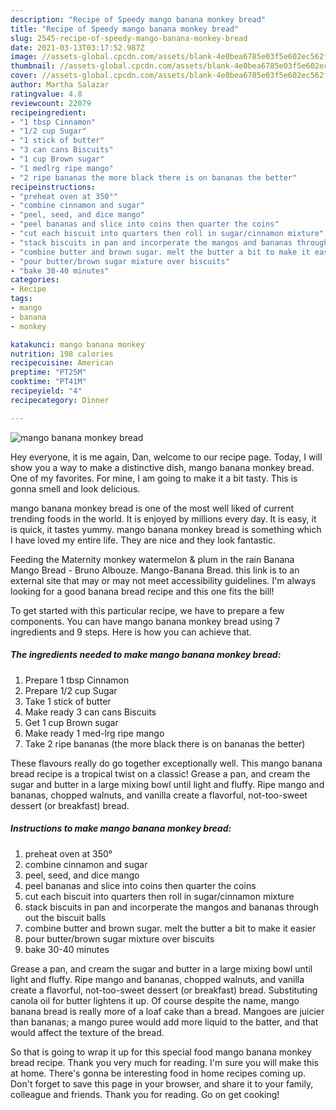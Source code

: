 ```yaml
---
description: "Recipe of Speedy mango banana monkey bread"
title: "Recipe of Speedy mango banana monkey bread"
slug: 2545-recipe-of-speedy-mango-banana-monkey-bread
date: 2021-03-13T03:17:52.987Z
image: //assets-global.cpcdn.com/assets/blank-4e0bea6785e03f5e602ec562f230caae08da540cada707380b4fe1bbebba43da.png
thumbnail: //assets-global.cpcdn.com/assets/blank-4e0bea6785e03f5e602ec562f230caae08da540cada707380b4fe1bbebba43da.png
cover: //assets-global.cpcdn.com/assets/blank-4e0bea6785e03f5e602ec562f230caae08da540cada707380b4fe1bbebba43da.png
author: Martha Salazar
ratingvalue: 4.8
reviewcount: 22079
recipeingredient:
- "1 tbsp Cinnamon"
- "1/2 cup Sugar"
- "1 stick of butter"
- "3 can cans Biscuits"
- "1 cup Brown sugar"
- "1 medlrg ripe mango"
- "2 ripe bananas the more black there is on bananas the better"
recipeinstructions:
- "preheat oven at 350°"
- "combine cinnamon and sugar"
- "peel, seed, and dice mango"
- "peel bananas and slice into coins then quarter the coins"
- "cut each biscuit into quarters then roll in sugar/cinnamon mixture"
- "stack biscuits in pan and incorperate the mangos and bananas through out the biscuit balls"
- "combine butter and brown sugar. melt the butter a bit to make it easier"
- "pour butter/brown sugar mixture over biscuits"
- "bake 30-40 minutes"
categories:
- Recipe
tags:
- mango
- banana
- monkey

katakunci: mango banana monkey 
nutrition: 198 calories
recipecuisine: American
preptime: "PT25M"
cooktime: "PT41M"
recipeyield: "4"
recipecategory: Dinner

---
```



![mango banana monkey bread](//assets-global.cpcdn.com/assets/blank-4e0bea6785e03f5e602ec562f230caae08da540cada707380b4fe1bbebba43da.png)

Hey everyone, it is me again, Dan, welcome to our recipe page. Today, I will show you a way to make a distinctive dish, mango banana monkey bread. One of my favorites. For mine, I am going to make it a bit tasty. This is gonna smell and look delicious.

mango banana monkey bread is one of the most well liked of current trending foods in the world. It is enjoyed by millions every day. It is easy, it is quick, it tastes yummy. mango banana monkey bread is something which I have loved my entire life. They are nice and they look fantastic.

Feeding the Maternity monkey watermelon &amp; plum in the rain Banana Mango Bread - Bruno Albouze. Mango-Banana Bread. this link is to an external site that may or may not meet accessibility guidelines. I&#39;m always looking for a good banana bread recipe and this one fits the bill!


To get started with this particular recipe, we have to prepare a few components. You can have mango banana monkey bread using 7 ingredients and 9 steps. Here is how you can achieve that.

<!--inarticleads1-->

##### The ingredients needed to make mango banana monkey bread:

1. Prepare 1 tbsp Cinnamon
1. Prepare 1/2 cup Sugar
1. Take 1 stick of butter
1. Make ready 3 can cans Biscuits
1. Get 1 cup Brown sugar
1. Make ready 1 med-lrg ripe mango
1. Take 2 ripe bananas (the more black there is on bananas the better)


These flavours really do go together exceptionally well. This mango banana bread recipe is a tropical twist on a classic! Grease a pan, and cream the sugar and butter in a large mixing bowl until light and fluffy. Ripe mango and bananas, chopped walnuts, and vanilla create a flavorful, not-too-sweet dessert (or breakfast) bread. 

<!--inarticleads2-->

##### Instructions to make mango banana monkey bread:

1. preheat oven at 350°
1. combine cinnamon and sugar
1. peel, seed, and dice mango
1. peel bananas and slice into coins then quarter the coins
1. cut each biscuit into quarters then roll in sugar/cinnamon mixture
1. stack biscuits in pan and incorperate the mangos and bananas through out the biscuit balls
1. combine butter and brown sugar. melt the butter a bit to make it easier
1. pour butter/brown sugar mixture over biscuits
1. bake 30-40 minutes


Grease a pan, and cream the sugar and butter in a large mixing bowl until light and fluffy. Ripe mango and bananas, chopped walnuts, and vanilla create a flavorful, not-too-sweet dessert (or breakfast) bread. Substituting canola oil for butter lightens it up. Of course despite the name, mango banana bread is really more of a loaf cake than a bread. Mangoes are juicier than bananas; a mango puree would add more liquid to the batter, and that would affect the texture of the bread. 

So that is going to wrap it up for this special food mango banana monkey bread recipe. Thank you very much for reading. I'm sure you will make this at home. There's gonna be interesting food in home recipes coming up. Don't forget to save this page in your browser, and share it to your family, colleague and friends. Thank you for reading. Go on get cooking!
